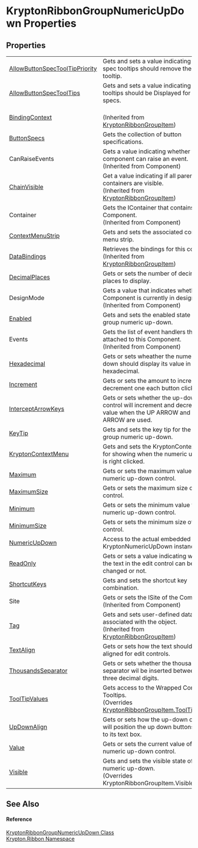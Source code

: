 # KryptonRibbonGroupNumericUpDown Properties




## Properties
<table>
<tr>
<td><a href="a3f03bef-7457-08e7-929e-b42b6df1769d.md">AllowButtonSpecToolTipPriority</a></td>
<td>Gets and sets a value indicating if button spec tooltips should remove the parent tooltip.</td></tr>
<tr>
<td><a href="55f38810-98a2-19f3-34b7-3f8e1fc8e277.md">AllowButtonSpecToolTips</a></td>
<td>Gets and sets a value indicating if tooltips should be Displayed for button specs.</td></tr>
<tr>
<td><a href="c9f41166-b541-4efc-c022-7bf3fad1b338.md">BindingContext</a></td>
<td><br />(Inherited from <a href="42b4e823-3d0e-29bf-ca83-927a7a58295d.md">KryptonRibbonGroupItem</a>)</td></tr>
<tr>
<td><a href="99b2211f-d58e-62a8-ae5b-db95975fee12.md">ButtonSpecs</a></td>
<td>Gets the collection of button specifications.</td></tr>
<tr>
<td>CanRaiseEvents</td>
<td>Gets a value indicating whether the component can raise an event.<br />(Inherited from Component)</td></tr>
<tr>
<td><a href="302e2c6c-a240-ed7c-5bbf-0db525ef4a32.md">ChainVisible</a></td>
<td>Get a value indicating if all parent containers are visible.<br />(Inherited from <a href="42b4e823-3d0e-29bf-ca83-927a7a58295d.md">KryptonRibbonGroupItem</a>)</td></tr>
<tr>
<td>Container</td>
<td>Gets the IContainer that contains the Component.<br />(Inherited from Component)</td></tr>
<tr>
<td><a href="dd00f079-e62c-e2bd-53dd-38ea62f629e2.md">ContextMenuStrip</a></td>
<td>Gets and sets the associated context menu strip.</td></tr>
<tr>
<td><a href="27c19a8c-9d52-40d5-9190-6d7fb79ce391.md">DataBindings</a></td>
<td>Retrieves the bindings for this control.<br />(Inherited from <a href="42b4e823-3d0e-29bf-ca83-927a7a58295d.md">KryptonRibbonGroupItem</a>)</td></tr>
<tr>
<td><a href="edd98390-681f-b7eb-44e6-a91e759bc933.md">DecimalPlaces</a></td>
<td>Gets or sets the number of decimal places to display.</td></tr>
<tr>
<td>DesignMode</td>
<td>Gets a value that indicates whether the Component is currently in design mode.<br />(Inherited from Component)</td></tr>
<tr>
<td><a href="ff927bed-e030-4d51-fa34-61e7028bc3bf.md">Enabled</a></td>
<td>Gets and sets the enabled state of the group numeric up-down.</td></tr>
<tr>
<td>Events</td>
<td>Gets the list of event handlers that are attached to this Component.<br />(Inherited from Component)</td></tr>
<tr>
<td><a href="b2352059-4ac4-4904-2091-e21003fddf9b.md">Hexadecimal</a></td>
<td>Gets or sets wheather the numeric up-down should display its value in hexadecimal.</td></tr>
<tr>
<td><a href="10b68785-688c-33b3-c884-f898d2a88c3d.md">Increment</a></td>
<td>Gets or sets the amount to increment or decrement one each button click.</td></tr>
<tr>
<td><a href="c73e2aef-5996-c777-1e45-d5a29fd322f0.md">InterceptArrowKeys</a></td>
<td>Gets or sets whether the up-down control will increment and decrement the value when the UP ARROW and DOWN ARROW are used.</td></tr>
<tr>
<td><a href="b5868a8d-7d41-6a7b-17d5-c66aba0c94e5.md">KeyTip</a></td>
<td>Gets and sets the key tip for the ribbon group numeric up-down.</td></tr>
<tr>
<td><a href="cc3fcc61-a8e2-0dd8-6c0c-e994abaa6d68.md">KryptonContextMenu</a></td>
<td>Gets and sets the KryptonContextMenu for showing when the numeric up down is right clicked.</td></tr>
<tr>
<td><a href="fbcb4e7b-bf74-8267-e87f-95f8a7827a9e.md">Maximum</a></td>
<td>Gets or sets the maximum value for the numeric up-down control.</td></tr>
<tr>
<td><a href="cf27807a-46b1-4ef3-140b-976c53dceddc.md">MaximumSize</a></td>
<td>Gets or sets the maximum size of the control.</td></tr>
<tr>
<td><a href="4ab4b15e-7d5d-7e72-e767-225240fd12c8.md">Minimum</a></td>
<td>Gets or sets the minimum value for the numeric up-down control.</td></tr>
<tr>
<td><a href="25569ff0-a93d-2f4f-71dc-4d2002080273.md">MinimumSize</a></td>
<td>Gets or sets the minimum size of the control.</td></tr>
<tr>
<td><a href="8d51d2fa-f15f-d7f3-716d-7c4c4df31a2f.md">NumericUpDown</a></td>
<td>Access to the actual embedded KryptonNumericUpDown instance.</td></tr>
<tr>
<td><a href="b18a536d-507f-e898-a372-0d4316ff0428.md">ReadOnly</a></td>
<td>Gets or sets a value indicating whether the text in the edit control can be changed or not.</td></tr>
<tr>
<td><a href="2f516eec-f99c-d37f-144e-2cc3d76e54a7.md">ShortcutKeys</a></td>
<td>Gets and sets the shortcut key combination.</td></tr>
<tr>
<td>Site</td>
<td>Gets or sets the ISite of the Component.<br />(Inherited from Component)</td></tr>
<tr>
<td><a href="8f0958de-84a9-b6c7-700f-32549d83cf88.md">Tag</a></td>
<td>Gets and sets user-defined data associated with the object.<br />(Inherited from <a href="42b4e823-3d0e-29bf-ca83-927a7a58295d.md">KryptonRibbonGroupItem</a>)</td></tr>
<tr>
<td><a href="df447c30-8523-715f-3f0a-057a1d295af3.md">TextAlign</a></td>
<td>Gets or sets how the text should be aligned for edit controls.</td></tr>
<tr>
<td><a href="1038f3e9-a057-fb03-329d-cafec9c5397e.md">ThousandsSeparator</a></td>
<td>Gets or sets whether the thousands separator wil be inserted between each three decimal digits.</td></tr>
<tr>
<td><a href="19a50bd0-c2d5-6a26-b8e4-f5df0b8b275a.md">ToolTipValues</a></td>
<td>Gets access to the Wrapped Controls Tooltips.<br />(Overrides <a href="ab122b1c-b5e5-dfd9-e66a-286ea03ea3cb.md">KryptonRibbonGroupItem.ToolTipValues</a>)</td></tr>
<tr>
<td><a href="dfc9ba33-b489-d39a-fc51-a8891e0fe165.md">UpDownAlign</a></td>
<td>Gets or sets how the up-down control will position the up down buttons relative to its text box.</td></tr>
<tr>
<td><a href="57838d0a-674b-9ba4-4081-8d047df9fa3e.md">Value</a></td>
<td>Gets or sets the current value of the numeric up-down control.</td></tr>
<tr>
<td><a href="0674c4ee-34c5-baa1-7796-116bfb0ab63d.md">Visible</a></td>
<td>Gets and sets the visible state of the numeric up-down.<br />(Overrides KryptonRibbonGroupItem.Visible)</td></tr>
</table>

## See Also


#### Reference
<a href="62b43cd2-3b5e-5ae9-5743-8f25eb278b4f.md">KryptonRibbonGroupNumericUpDown Class</a>  
<a href="1e9bc734-cff9-e9b8-f013-94cdac669794.md">Krypton.Ribbon Namespace</a>  
